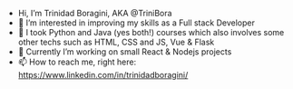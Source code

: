 - Hi, I’m Trinidad Boragini, AKA @TriniBora
- 👀 I’m interested in improving my skills as a Full stack Developer
- 🌱 I took Python and Java (yes both!) courses which also involves some other techs such as HTML, CSS and JS, Vue & Flask
- 💞️ Currently I’m working on small React & Nodejs projects
- 📫 How to reach me, right here: https://www.linkedin.com/in/trinidadboragini/

<!---
TriniBora/TriniBora is a ✨ special ✨ repository because its `README.md` (this file) appears on your GitHub profile.
You can click the Preview link to take a look at your changes.
--->
